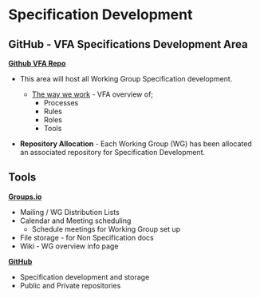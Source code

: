 # Specification Development

## GitHub - VFA Specifications Development Area
**[Github VFA Repo](https://github.com/volumetricformat)** 
- This area will host all Working Group Specification development.
  - [The way we work](https://github.com/volumetricformat/the_way_we_work/blob/Initial_proposal/Rules/the_way_we_work.md) - VFA  overview of;
    - Processes 
    - Rules 
    - Roles
    - Tools 

- **Repository Allocation** - Each Working Group (WG) has been allocated an associated repository for Specification Development.

## Tools
**[Groups.io](volumetricformat@groups.io)**

- Mailing / WG Distribution Lists 
- Calendar and Meeting scheduling
  - Schedule meetings for Working Group set up
- File storage - for Non Specification docs
- Wiki - WG overview info page  

**[GitHub](https://github.com/volumetricformat)** 
- Specification development and storage
- Public and Private repositories
